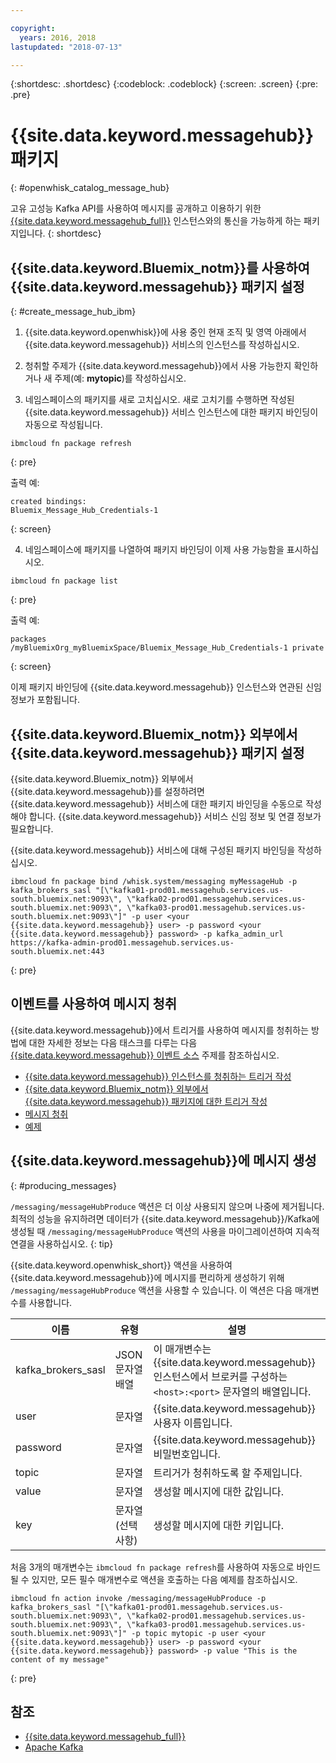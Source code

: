 ```yaml
---

copyright:
  years: 2016, 2018
lastupdated: "2018-07-13"

---
```


{:shortdesc: .shortdesc}
{:codeblock: .codeblock}
{:screen: .screen}
{:pre: .pre}

# {{site.data.keyword.messagehub}} 패키지 

{: #openwhisk_catalog_message_hub}

고유 고성능 Kafka API를 사용하여 메시지를 공개하고 이용하기 위한 [{{site.data.keyword.messagehub_full}}](https://developer.ibm.com/messaging/message-hub) 인스턴스와의 통신을 가능하게 하는 패키지입니다.
{: shortdesc}

## {{site.data.keyword.Bluemix_notm}}를 사용하여 {{site.data.keyword.messagehub}} 패키지 설정
{: #create_message_hub_ibm}

1. {{site.data.keyword.openwhisk}}에 사용 중인 현재 조직 및 영역 아래에서 {{site.data.keyword.messagehub}} 서비스의 인스턴스를 작성하십시오.

2. 청취할 주제가 {{site.data.keyword.messagehub}}에서 사용 가능한지 확인하거나 새 주제(예: **mytopic**)를 작성하십시오.

3. 네임스페이스의 패키지를 새로 고치십시오. 새로 고치기를 수행하면 작성된 {{site.data.keyword.messagehub}} 서비스 인스턴스에 대한 패키지 바인딩이 자동으로 작성됩니다.
  ```
  ibmcloud fn package refresh
  ```
  {: pre}

  출력 예:
  ```
  created bindings:
  Bluemix_Message_Hub_Credentials-1
  ```
  {: screen}

4. 네임스페이스에 패키지를 나열하여 패키지 바인딩이 이제 사용 가능함을 표시하십시오.
  ```
  ibmcloud fn package list
  ```
  {: pre}

  출력 예:
  ```
  packages
  /myBluemixOrg_myBluemixSpace/Bluemix_Message_Hub_Credentials-1 private
  ```
  {: screen}

  이제 패키지 바인딩에 {{site.data.keyword.messagehub}} 인스턴스와 연관된 신임 정보가 포함됩니다.

## {{site.data.keyword.Bluemix_notm}} 외부에서 {{site.data.keyword.messagehub}} 패키지 설정

{{site.data.keyword.Bluemix_notm}} 외부에서 {{site.data.keyword.messagehub}}를 설정하려면 {{site.data.keyword.messagehub}} 서비스에 대한 패키지 바인딩을 수동으로 작성해야 합니다. {{site.data.keyword.messagehub}} 서비스 신임 정보 및 연결 정보가 필요합니다.

{{site.data.keyword.messagehub}} 서비스에 대해 구성된 패키지 바인딩을 작성하십시오.
```
ibmcloud fn package bind /whisk.system/messaging myMessageHub -p kafka_brokers_sasl "[\"kafka01-prod01.messagehub.services.us-south.bluemix.net:9093\", \"kafka02-prod01.messagehub.services.us-south.bluemix.net:9093\", \"kafka03-prod01.messagehub.services.us-south.bluemix.net:9093\"]" -p user <your {{site.data.keyword.messagehub}} user> -p password <your {{site.data.keyword.messagehub}} password> -p kafka_admin_url https://kafka-admin-prod01.messagehub.services.us-south.bluemix.net:443
```
{: pre}

## 이벤트를 사용하여 메시지 청취

{{site.data.keyword.messagehub}}에서 트리거를 사용하여 메시지를 청취하는 방법에 대한 자세한 정보는 다음 태스크를 다루는
다음 [{{site.data.keyword.messagehub}} 이벤트 소스](./openwhisk_messagehub.html) 주제를 참조하십시오.
* [{{site.data.keyword.messagehub}} 인스턴스를 청취하는 트리거 작성](./openwhisk_messagehub.html#create_message_hub_trigger)
* [{{site.data.keyword.Bluemix_notm}} 외부에서 {{site.data.keyword.messagehub}} 패키지에 대한 트리거 작성](./openwhisk_messagehub.html#create_message_hub_trigger_outside)
* [메시지 청취](./openwhisk_messagehub.html#message_hub_listen)
* [예제](./openwhisk_messagehub.html#examples)

## {{site.data.keyword.messagehub}}에 메시지 생성
{: #producing_messages}

`/messaging/messageHubProduce` 액션은 더 이상 사용되지 않으며 나중에 제거됩니다. 최적의 성능을 유지하려면 데이터가 {{site.data.keyword.messagehub}}/Kafka에 생성될 때 `/messaging/messageHubProduce` 액션의 사용을 마이그레이션하여 지속적 연결을 사용하십시오.
{: tip}

{{site.data.keyword.openwhisk_short}} 액션을 사용하여 {{site.data.keyword.messagehub}}에 메시지를 편리하게 생성하기 위해 `/messaging/messageHubProduce` 액션을 사용할 수 있습니다. 이 액션은 다음 매개변수를 사용합니다.

|이름|유형|설명|
|---|---|---|
|kafka_brokers_sasl|JSON 문자열 배열|이 매개변수는 {{site.data.keyword.messagehub}} 인스턴스에서 브로커를 구성하는 `<host>:<port>` 문자열의 배열입니다.|
|user|문자열|{{site.data.keyword.messagehub}} 사용자 이름입니다.|
|password|문자열|{{site.data.keyword.messagehub}} 비밀번호입니다.|
|topic|문자열|트리거가 청취하도록 할 주제입니다.|
|value|문자열|생성할 메시지에 대한 값입니다.|
|key|문자열(선택사항)|생성할 메시지에 대한 키입니다.|

처음 3개의 매개변수는 `ibmcloud fn package refresh`를 사용하여 자동으로 바인드될 수 있지만, 모든 필수 매개변수로 액션을 호출하는 다음 예제를 참조하십시오. 
```
ibmcloud fn action invoke /messaging/messageHubProduce -p kafka_brokers_sasl "[\"kafka01-prod01.messagehub.services.us-south.bluemix.net:9093\", \"kafka02-prod01.messagehub.services.us-south.bluemix.net:9093\", \"kafka03-prod01.messagehub.services.us-south.bluemix.net:9093\"]" -p topic mytopic -p user <your {{site.data.keyword.messagehub}} user> -p password <your {{site.data.keyword.messagehub}} password> -p value "This is the content of my message"
```
{: pre}

## 참조
- [{{site.data.keyword.messagehub_full}}](https://developer.ibm.com/messaging/message-hub/)
- [Apache Kafka](https://kafka.apache.org/)
